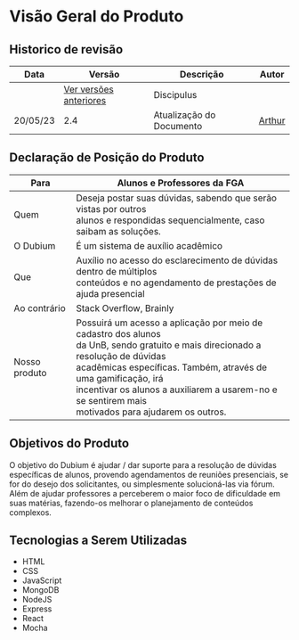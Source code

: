 

# Visão Geral do Produto

## Historico de revisão

Data | Versão | Descrição | Autor
---- | ------ | --------- | -----
 |  | [Ver versões anteriores](https://mdsreq-fga-unb.github.io/2022.2-Dubium/visao/) | Discipulus 
20/05/23 | 2.4 | Atualização do Documento | [Arthur](https://github.com/Arthrok)



## Declaração de Posição do Produto

Para | Alunos e Professores da FGA 
---- | ---------------------------
Quem | Deseja postar suas dúvidas, sabendo que serão vistas por outros </br> alunos e respondidas sequencialmente, caso saibam as soluções.
O Dubium | É um sistema de auxílio acadêmico
Que |  Auxílio no acesso do esclarecimento de dúvidas dentro de múltiplos </br> conteúdos e no agendamento de prestações de ajuda presencial
Ao contrário | Stack Overflow, Brainly
Nosso produto | Possuirá um acesso a aplicação por meio de cadastro dos alunos </br> da UnB, sendo gratuito e mais direcionado a resolução de dúvidas </br> acadêmicas específicas.  Também, através de uma gamificação, irá </br> incentivar os alunos a auxiliarem a usarem-no e se sentirem mais </br> motivados para ajudarem os outros.

## Objetivos do Produto
O objetivo do Dubium é ajudar / dar suporte para a resolução de dúvidas específicas de alunos, provendo agendamentos de reuniões presenciais, se for do desejo dos solicitantes, ou simplesmente solucioná-las via fórum. Além de ajudar professores a perceberem o maior foco de dificuldade em suas matérias, fazendo-os melhorar o planejamento de conteúdos complexos.

## Tecnologias a Serem Utilizadas
- HTML
- CSS
- JavaScript
- MongoDB
- NodeJS
- Express
- React
- Mocha